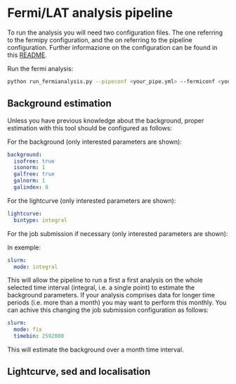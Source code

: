 # Fermi/LAT analysis pipeline

To run the analysis you will need two configuration files. The one referring to the fermipy configuration, and the on referring to the pipeline configuration. Further informazione on the configuration can be found in this [README](templates/README.md).

Run the fermi analysis:
```bash
python run_fermianalysis.py --pipeconf <your_pipe.yml> --fermiconf <your_fermianalysis.yml>
```

## Background estimation

Unless you have previous knowledge about the background, proper estimation with this tool should be configured as follows:

For the background (only interested parameters are shown):

```yaml
background:
  isofree: true
  isonorm: 1
  galfree: true
  galnorm: 1 
  galindex: 0
```

For the lightcurve (only interested parameters are shown):

```yaml
lightcurve:
  bintype: integral
```

For the job submission if necessary (only interested parameters are shown):

In exemple:

```yaml
slurm:
  mode: integral
```

This will allow the pipeline to run a first a first analysis on the whole selected time interval (integral, i.e. a single point) to estimate the background parameters. If your analysis comprises data for longer time periods (i.e. more than a month) you may want to perform this monthly. You can achive this changing the job submission configuration as follows:

```yaml
slurm:
  mode: fix
  timebin: 2592000
```

This will estimate the background over a month time interval.

## Lightcurve, sed and localisation




